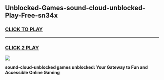 
## Unblocked-Games-sound-cloud-unblocked-Play-Free-sn34x
<h3>
<a href="https://premium76.site?title=sound-cloud-unblocked&ref=18A1">CLICK TO PLAY</a></h3>
<hr>

<h3>
<a href="https://premium76.site?title=sound-cloud-unblocked&ref=18A1">CLICK 2 PLAY</a>
  
</h3>

<a href="https://premium76.site?title=sound-cloud-unblocked&ref=18A1"><img src="https://clearcache.store/games.png"></a>


**sound-cloud-unblocked games unblocked: Your Gateway to Fun and Accessible Online Gaming**
